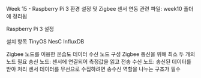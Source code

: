 Week 15 - Raspberry Pi 3 환경 설정 및 Zigbee 센서 연동
관련 파일: week10 폴더에 정리됨

Raspberry Pi 3 설정

설치 항목
TinyOS
NesC
InfluxDB

Zigbee 노드를 이용한 온습도 데이터 수신
노드 구성
Zigbee 통신을 위해 최소 두 개의 노드 필요
송신 노드: 센서에 연결되어 측정값을 읽고 전송
수신 노드: 송신된 데이터를 받아 처리
센서 데이터를 무선으로 수집하려면 송수신 역할을 나누는 구조가 필수

